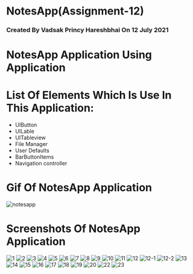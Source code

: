# NotesApp(Assignment-12)
### Created By Vadsak Princy Hareshbhai  On 12 July 2021

#  NotesApp Application Using Application

# List Of Elements Which Is Use In This Application:
* UIButton
* UILable
* UITableview
* File Manager
* User Defaults
* BarButtonItems
* Navigation controller


# Gif Of NotesApp Application 
![notesapp](https://user-images.githubusercontent.com/81640415/125315881-2bb5eb80-e355-11eb-8911-d0fb068d0549.gif)


# Screenshots Of NotesApp Application 

![1](https://user-images.githubusercontent.com/81640415/125317031-4d63a280-e356-11eb-8f15-5355c16add80.png)
![2](https://user-images.githubusercontent.com/81640415/125317055-53598380-e356-11eb-96ac-68e4c41e2e28.png)
![3](https://user-images.githubusercontent.com/81640415/125317073-5785a100-e356-11eb-8b26-6e8f3ab87941.png)
![4](https://user-images.githubusercontent.com/81640415/125317089-5ce2eb80-e356-11eb-9a99-ea507239dcb3.png)
![5](https://user-images.githubusercontent.com/81640415/125317118-61a79f80-e356-11eb-8814-66ce70735811.png)
![6](https://user-images.githubusercontent.com/81640415/125317145-6704ea00-e356-11eb-9acf-8fe84b1c6cab.png)
![7](https://user-images.githubusercontent.com/81640415/125317185-708e5200-e356-11eb-9c68-6027da166d0a.png)
![8](https://user-images.githubusercontent.com/81640415/125317242-77b56000-e356-11eb-80f0-09ed2de162be.png)
![9](https://user-images.githubusercontent.com/81640415/125317266-7dab4100-e356-11eb-92c9-1d8b993006fd.png)
![10](https://user-images.githubusercontent.com/81640415/125317404-9d426980-e356-11eb-879a-f6bbb77f49ac.png)
![11](https://user-images.githubusercontent.com/81640415/125317455-a3d0e100-e356-11eb-8051-f18348f9fc9e.png)
![12](https://user-images.githubusercontent.com/81640415/125317485-a9c6c200-e356-11eb-8a57-f110508006d1.png)
![12-1](https://user-images.githubusercontent.com/81640415/125317512-af240c80-e356-11eb-92fa-58fa8acf7d09.png)
![12-2](https://user-images.githubusercontent.com/81640415/125317520-b0553980-e356-11eb-9f26-cf0de6fd3be1.png)
![13](https://user-images.githubusercontent.com/81640415/125317548-b5b28400-e356-11eb-9693-3ca863101d7d.png)
![14](https://user-images.githubusercontent.com/81640415/125317553-b6e3b100-e356-11eb-8edd-ef79893ca34b.png)
![15](https://user-images.githubusercontent.com/81640415/125317558-b814de00-e356-11eb-9ea7-82e112163134.png)
![16](https://user-images.githubusercontent.com/81640415/125317565-b9460b00-e356-11eb-82db-dfd33965ebb2.png)
![17](https://user-images.githubusercontent.com/81640415/125317591-bf3bec00-e356-11eb-8b46-39f3d6555e3d.png)
![18](https://user-images.githubusercontent.com/81640415/125317617-c531cd00-e356-11eb-86aa-76480db4bf89.png)
![19](https://user-images.githubusercontent.com/81640415/125317622-c5ca6380-e356-11eb-8ed3-7ab7b7ef17cc.png)
![20](https://user-images.githubusercontent.com/81640415/125317367-9287d480-e356-11eb-9b84-79af903211e1.png)
![22](https://user-images.githubusercontent.com/81640415/125317372-94ea2e80-e356-11eb-946f-5c47cd760f8a.png)
![23](https://user-images.githubusercontent.com/81640415/125317381-974c8880-e356-11eb-8fbb-8902099f9db8.png)
